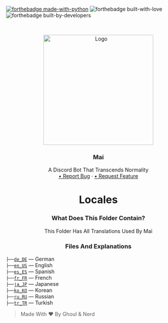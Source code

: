 [![forthebadge made-with-python](http://ForTheBadge.com/images/badges/made-with-python.svg)](https://www.python.org/) ![forthebadge built-with-love](https://forthebadge.com/images/badges/built-with-love.svg) ![forthebadge built-by-developers](https://forthebadge.com/images/badges/built-by-developers.svg)
<!-- PROJECT LOGO -->
<br />
<p align="center">
    <a href="https://github.com/xFGhoul/Mai">
    <img src="https://cdn.discordapp.com/avatars/770898395664875541/c04edaafef86e4efdff7208204e043a6.png?size=2048" alt="Logo" width="300" height="300">
    </a>
  <h3 align="center">Mai</h3>
  <p align="center">
    A Discord Bot That Transcends Normality
    </br>
    <a href="https://github.com/xFGhoul/Mai/issues">• Report Bug</a>
    ·
    <a href="https://github.com/xFGhoul/Mai/issues"> • Request Feature</a>
  </p>
</p>

<h1 align="center">Locales</h1>

<h3 align="center">What Does This Folder Contain?</h3>
<p align="center">
  This Folder Has All Translations Used By Mai
</p>

<h3 align="center">Files And Explanations</h3>

`├──`[`de_DE`](https://github.com/xFGhoul/Mai/blob/dev/bot/locales/de_DE) — German<br>
`├──`[`en_US`](https://github.com/xFGhoul/Mai/blob/dev/bot/locales/en_US) — English<br>
`├──`[`es_ES`](https://github.com/xFGhoul/Mai/blob/dev/bot/locales/es_ES) — Spanish<br>
`├──`[`fr_FR`](https://github.com/xFGhoul/Mai/blob/dev/bot/locales/fr_FR) — French<br>
`├──`[`ja_JP`](https://github.com/xFGhoul/Mai/blob/dev/bot/locales/ja_JP) — Japanese<br>
`├──`[`ko_KO`](https://github.com/xFGhoul/Mai/blob/dev/bot/locales/ko_KO) — Korean<br>
`├──`[`ru_RU`](https://github.com/xFGhoul/Mai/blob/dev/bot/locales/ru_RU) — Russian<br>
`├──`[`tr_TR`](https://github.com/xFGhoul/Mai/blob/dev/bot/locales/tr_TR) — Turkish<br>

> Made With ❤️ By Ghoul & Nerd
